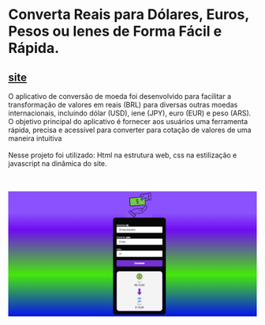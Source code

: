 <h1>
  Converta Reais para Dólares, Euros, Pesos ou Ienes de Forma Fácil e Rápida.
</h1>
<h2><a href="https://rafaelasantos23.github.io/JavaScript"> site </a> </h2>

<p> O aplicativo de conversão de moeda foi desenvolvido para facilitar a transformação de valores em reais (BRL) para diversas outras moedas internacionais, incluindo dólar (USD), iene (JPY), euro (EUR) e peso (ARS). O objetivo principal do aplicativo é fornecer aos usuários uma ferramenta rápida, precisa e acessível para converter para cotação de valores de uma maneira intuitiva
<br>
<br>
Nesse projeto foi utilizado: Html na estrutura web, css na estilização e javascript na dinâmica do site.
</p>
<br>
<br>
<img src="./assets/Captura de Tela (36).png">
